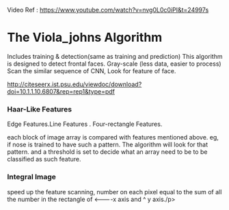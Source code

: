 <a>Video Ref : https://www.youtube.com/watch?v=nvg0L0c0iPI&t=24997s</a>

<h1>The Viola_johns Algorithm</h1>
<p>Includes training & detection(same as training and prediction)
This algorithm is designed to detect frontal faces. 
Gray-scale (less data, easier to process)
Scan the similar sequence of CNN, Look for feature of face.
</p>

<a>http://citeseerx.ist.psu.edu/viewdoc/download?doi=10.1.1.10.6807&rep=rep1&type=pdf</a>

<h3>Haar-Like Features</h1>
<p>Edge Features.Line Features . Four-rectangle Features. </p>
<p>each block of image array is compared with features mentioned above.
eg, if nose is trained to have such a pattern. The algorithm will look for that pattern. and a threshold is set to decide what an array need to be to be classified as such feature.</p>
                                                                                                   
<h3>Integral Image</h1>                                                                               
<p>speed up the feature scanning, number on each pixel equal to the sum of all the number in the rectangle of <----x axis and ^ y axis./p>
